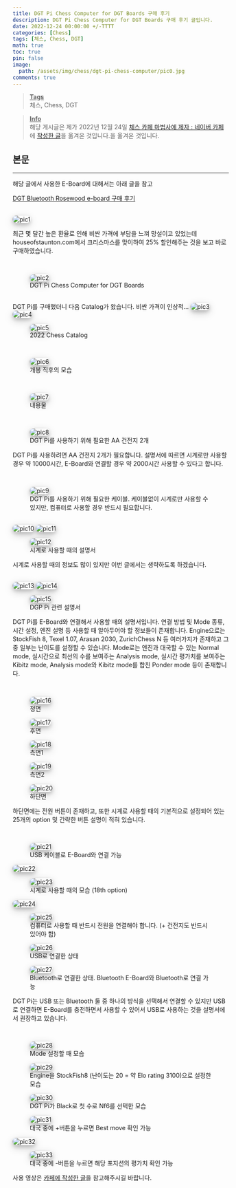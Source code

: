 ```yaml
---
title: DGT Pi Chess Computer for DGT Boards 구매 후기
description: DGT Pi Chess Computer for DGT Boards 구매 후기 글입니다.
date: 2022-12-24 00:00:00 +/-TTTT
categories: [Chess]
tags: [체스, Chess, DGT]
math: true
toc: true
pin: false
image:
  path: /assets/img/chess/dgt-pi-chess-computer/pic0.jpg
comments: true
---
```


<blockquote class="prompt-info"><p><strong><u>Tags</u></strong> <br />
체스, Chess, DGT</p></blockquote>

<blockquote class="prompt-info"><p><strong><u>Info</u></strong> <br />
해당 게시글은 제가 2022년 12월 24일 <a href="https://cafe.naver.com/chesssystem" target="_blank">체스 카페 마법사에 제자 : 네이버 카페</a>에 <a href="https://cafe.naver.com/chesssystem?iframe_url_utf8=%2FArticleRead.nhn%253Fclubid%3D10294651%2526articleid%3D31298" target="_blank">작성한 글</a>을 옮겨온 것입니다.을 옮겨온 것입니다. </p></blockquote>

## 본문

<hr />

해당 글에서 사용한 E-Board에 대해서는 아래 글을 참고

<a href="../dgt-bluetooth-e-board">DGT Bluetooth Rosewood e-board 구매 후기</a>

<br />
<img src="/assets/img/chess/dgt-pi-chess-computer/pic1.jpg" alt="pic1" style="box-shadow: 0 4px 8px 0 rgba(0, 0, 0, 0.2), 0 6px 20px 0 rgba(0, 0, 0, 0.19); border-radius: 0.5rem"/>

최근 몇 달간 높은 환율로 인해 비싼 가격에 부담을 느껴 망설이고 있었는데 houseofstaunton.com에서 크리스마스를 맞이하여 25% 할인해주는 것을 보고 바로 구매하였습니다.

<br />
<figure>
<img src="/assets/img/chess/dgt-pi-chess-computer/pic2.jpg" alt="pic2" style="box-shadow: 0 4px 8px 0 rgba(0, 0, 0, 0.2), 0 6px 20px 0 rgba(0, 0, 0, 0.19); border-radius: 0.5rem"/>
<figcaption>DGT Pi Chess Computer for DGT Boards</figcaption>
</figure>

<br />
DGT Pi를 구매했더니 다음 Catalog가 왔습니다. 비싼 가격이 인상적...
<img src="/assets/img/chess/dgt-pi-chess-computer/pic3.jpg" alt="pic3" style="box-shadow: 0 4px 8px 0 rgba(0, 0, 0, 0.2), 0 6px 20px 0 rgba(0, 0, 0, 0.19); border-radius: 0.5rem"/>

<img src="/assets/img/chess/dgt-pi-chess-computer/pic4.jpg" alt="pic4" style="box-shadow: 0 4px 8px 0 rgba(0, 0, 0, 0.2), 0 6px 20px 0 rgba(0, 0, 0, 0.19); border-radius: 0.5rem"/>

<figure>
<img src="/assets/img/chess/dgt-pi-chess-computer/pic5.jpg" alt="pic5" style="box-shadow: 0 4px 8px 0 rgba(0, 0, 0, 0.2), 0 6px 20px 0 rgba(0, 0, 0, 0.19); border-radius: 0.5rem"/>
<figcaption>2022 Chess Catalog</figcaption>
</figure>

<br />
<figure>
<img src="/assets/img/chess/dgt-pi-chess-computer/pic6.jpg" alt="pic6" style="box-shadow: 0 4px 8px 0 rgba(0, 0, 0, 0.2), 0 6px 20px 0 rgba(0, 0, 0, 0.19); border-radius: 0.5rem"/>
<figcaption>개봉 직후의 모습</figcaption>
</figure>

<br />
<figure>
<img src="/assets/img/chess/dgt-pi-chess-computer/pic7.jpg" alt="pic7" style="box-shadow: 0 4px 8px 0 rgba(0, 0, 0, 0.2), 0 6px 20px 0 rgba(0, 0, 0, 0.19); border-radius: 0.5rem"/>
<figcaption>내용물</figcaption>
</figure>

<br />
<figure>
<img src="/assets/img/chess/dgt-pi-chess-computer/pic8.jpg" alt="pic8" style="box-shadow: 0 4px 8px 0 rgba(0, 0, 0, 0.2), 0 6px 20px 0 rgba(0, 0, 0, 0.19); border-radius: 0.5rem"/>
<figcaption>DGT Pi를 사용하기 위해 필요한 AA 건전지 2개</figcaption>
</figure>

DGT Pi를 사용하려면 AA 건전지 2개가 필요합니다. 설명서에 따르면 시계로만 사용할 경우 약 10000시간, E-Board와 연결할 경우 약 2000시간 사용할 수 있다고 합니다.

<br />
<figure>
<img src="/assets/img/chess/dgt-pi-chess-computer/pic9.jpg" alt="pic9" style="box-shadow: 0 4px 8px 0 rgba(0, 0, 0, 0.2), 0 6px 20px 0 rgba(0, 0, 0, 0.19); border-radius: 0.5rem"/>
<figcaption>DGT Pi를 사용하기 위해 필요한 케이블. 케이블없이 시계로만 사용할 수 있지만, 컴퓨터로 사용할 경우 반드시 필요합니다.</figcaption>
</figure>

<br />
<img src="/assets/img/chess/dgt-pi-chess-computer/pic10.jpg" alt="pic10" style="box-shadow: 0 4px 8px 0 rgba(0, 0, 0, 0.2), 0 6px 20px 0 rgba(0, 0, 0, 0.19); border-radius: 0.5rem"/>

<img src="/assets/img/chess/dgt-pi-chess-computer/pic11.jpg" alt="pic11" style="box-shadow: 0 4px 8px 0 rgba(0, 0, 0, 0.2), 0 6px 20px 0 rgba(0, 0, 0, 0.19); border-radius: 0.5rem"/>

<figure>
<img src="/assets/img/chess/dgt-pi-chess-computer/pic12.jpg" alt="pic12" style="box-shadow: 0 4px 8px 0 rgba(0, 0, 0, 0.2), 0 6px 20px 0 rgba(0, 0, 0, 0.19); border-radius: 0.5rem"/>
<figcaption>시계로 사용할 때의 설명서</figcaption>
</figure>

시계로 사용할 때의 정보도 많이 있지만 이번 글에서는 생략하도록 하겠습니다.

<br />
<img src="/assets/img/chess/dgt-pi-chess-computer/pic13.jpg" alt="pic13" style="box-shadow: 0 4px 8px 0 rgba(0, 0, 0, 0.2), 0 6px 20px 0 rgba(0, 0, 0, 0.19); border-radius: 0.5rem"/>

<img src="/assets/img/chess/dgt-pi-chess-computer/pic14.jpg" alt="pic14" style="box-shadow: 0 4px 8px 0 rgba(0, 0, 0, 0.2), 0 6px 20px 0 rgba(0, 0, 0, 0.19); border-radius: 0.5rem"/>

<figure>
<img src="/assets/img/chess/dgt-pi-chess-computer/pic15.jpg" alt="pic15" style="box-shadow: 0 4px 8px 0 rgba(0, 0, 0, 0.2), 0 6px 20px 0 rgba(0, 0, 0, 0.19); border-radius: 0.5rem"/>
<figcaption>DGP Pi 관련 설명서</figcaption>
</figure>

DGT Pi를 E-Board와 연결해서 사용할 때의 설명서입니다. 연결 방법 및 Mode 종류, 시간 설정, 엔진 설명 등 사용할 때 알아두어야 할 정보들이 존재합니다. Engine으로는 StockFish 8, Texel 1.07, Arasan 2030, ZurichChess N 등 여러가지가 존재하고 그 중 일부는 난이도를 설정할 수 있습니다. Mode로는 엔진과 대국할 수 있는 Normal mode, 실시간으로 최선의 수를 보여주는 Analysis mode, 실시간 평가치를 보여주는 Kibitz mode, Analysis mode와 Kibitz mode를 합친 Ponder mode 등이 존재합니다.

<br />
<figure>
<img src="/assets/img/chess/dgt-pi-chess-computer/pic16.jpg" alt="pic16" style="box-shadow: 0 4px 8px 0 rgba(0, 0, 0, 0.2), 0 6px 20px 0 rgba(0, 0, 0, 0.19); border-radius: 0.5rem"/>
<figcaption>정면</figcaption>
</figure>

<figure>
<img src="/assets/img/chess/dgt-pi-chess-computer/pic17.jpg" alt="pic17" style="box-shadow: 0 4px 8px 0 rgba(0, 0, 0, 0.2), 0 6px 20px 0 rgba(0, 0, 0, 0.19); border-radius: 0.5rem"/>
<figcaption>후면</figcaption>
</figure>

<figure>
<img src="/assets/img/chess/dgt-pi-chess-computer/pic18.jpg" alt="pic18" style="box-shadow: 0 4px 8px 0 rgba(0, 0, 0, 0.2), 0 6px 20px 0 rgba(0, 0, 0, 0.19); border-radius: 0.5rem"/>
<figcaption>측면1</figcaption>
</figure>

<figure>
<img src="/assets/img/chess/dgt-pi-chess-computer/pic19.jpg" alt="pic19" style="box-shadow: 0 4px 8px 0 rgba(0, 0, 0, 0.2), 0 6px 20px 0 rgba(0, 0, 0, 0.19); border-radius: 0.5rem"/>
<figcaption>측면2</figcaption>
</figure>

<figure>
<img src="/assets/img/chess/dgt-pi-chess-computer/pic20.jpg" alt="pic20" style="box-shadow: 0 4px 8px 0 rgba(0, 0, 0, 0.2), 0 6px 20px 0 rgba(0, 0, 0, 0.19); border-radius: 0.5rem"/>
<figcaption>하단면</figcaption>
</figure>

하단면에는 전원 버튼이 존재하고, 또한 시계로 사용할 때의 기본적으로 설정되어 있는 25개의 option 및 간략한 버튼 설명이 적혀 있습니다.

<br />
<figure>
<img src="/assets/img/chess/dgt-pi-chess-computer/pic21.jpg" alt="pic21" style="box-shadow: 0 4px 8px 0 rgba(0, 0, 0, 0.2), 0 6px 20px 0 rgba(0, 0, 0, 0.19); border-radius: 0.5rem"/>
<figcaption>USB 케이블로 E-Board와 연결 가능</figcaption>
</figure>

<img src="/assets/img/chess/dgt-pi-chess-computer/pic22.jpg" alt="pic22" style="box-shadow: 0 4px 8px 0 rgba(0, 0, 0, 0.2), 0 6px 20px 0 rgba(0, 0, 0, 0.19); border-radius: 0.5rem"/>

<figure>
<img src="/assets/img/chess/dgt-pi-chess-computer/pic23.jpg" alt="pic23" style="box-shadow: 0 4px 8px 0 rgba(0, 0, 0, 0.2), 0 6px 20px 0 rgba(0, 0, 0, 0.19); border-radius: 0.5rem"/>
<figcaption>시계로 사용할 때의 모습 (18th option)</figcaption>
</figure>

<img src="/assets/img/chess/dgt-pi-chess-computer/pic24.jpg" alt="pic24" style="box-shadow: 0 4px 8px 0 rgba(0, 0, 0, 0.2), 0 6px 20px 0 rgba(0, 0, 0, 0.19); border-radius: 0.5rem"/>

<figure>
<img src="/assets/img/chess/dgt-pi-chess-computer/pic25.jpg" alt="pic25" style="box-shadow: 0 4px 8px 0 rgba(0, 0, 0, 0.2), 0 6px 20px 0 rgba(0, 0, 0, 0.19); border-radius: 0.5rem"/>
<figcaption>컴퓨터로 사용할 때 반드시 전원을 연결해야 합니다. (+ 건전지도 반드시 있어야 함)</figcaption>
</figure>

<figure>
<img src="/assets/img/chess/dgt-pi-chess-computer/pic26.jpg" alt="pic26" style="box-shadow: 0 4px 8px 0 rgba(0, 0, 0, 0.2), 0 6px 20px 0 rgba(0, 0, 0, 0.19); border-radius: 0.5rem"/>
<figcaption>USB로 연결한 상태</figcaption>
</figure>

<figure>
<img src="/assets/img/chess/dgt-pi-chess-computer/pic27.jpg" alt="pic27" style="box-shadow: 0 4px 8px 0 rgba(0, 0, 0, 0.2), 0 6px 20px 0 rgba(0, 0, 0, 0.19); border-radius: 0.5rem"/>
<figcaption>Bluetooth로 연결한 상태. Bluetooth E-Board와 Bluetooth로 연결 가능</figcaption>
</figure>

DGT Pi는 USB 또는 Bluetooth 둘 중 하나의 방식을 선택해서 연결할 수 있지만 USB로 연결하면 E-Board를 충전하면서 사용할 수 있어서 USB로 사용하는 것을 설명서에서 권장하고 있습니다.

<br />
<figure>
<img src="/assets/img/chess/dgt-pi-chess-computer/pic28.jpg" alt="pic28" style="box-shadow: 0 4px 8px 0 rgba(0, 0, 0, 0.2), 0 6px 20px 0 rgba(0, 0, 0, 0.19); border-radius: 0.5rem"/>
<figcaption>Mode 설정할 때 모습</figcaption>
</figure>

<figure>
<img src="/assets/img/chess/dgt-pi-chess-computer/pic29.jpg" alt="pic29" style="box-shadow: 0 4px 8px 0 rgba(0, 0, 0, 0.2), 0 6px 20px 0 rgba(0, 0, 0, 0.19); border-radius: 0.5rem"/>
<figcaption>Engine을 StockFish8 (난이도는 20 = 약 Elo rating 3100)으로 설정한 모습</figcaption>
</figure>

<figure>
<img src="/assets/img/chess/dgt-pi-chess-computer/pic30.jpg" alt="pic30" style="box-shadow: 0 4px 8px 0 rgba(0, 0, 0, 0.2), 0 6px 20px 0 rgba(0, 0, 0, 0.19); border-radius: 0.5rem"/>
<figcaption>DGT Pi가 Black로 첫 수로 Nf6를 선택한 모습</figcaption>
</figure>

<figure>
<img src="/assets/img/chess/dgt-pi-chess-computer/pic31.jpg" alt="pic31" style="box-shadow: 0 4px 8px 0 rgba(0, 0, 0, 0.2), 0 6px 20px 0 rgba(0, 0, 0, 0.19); border-radius: 0.5rem"/>
<figcaption>대국 중에 +버튼을 누르면 Best move 확인 가능</figcaption>
</figure>

<img src="/assets/img/chess/dgt-pi-chess-computer/pic32.jpg" alt="pic32" style="box-shadow: 0 4px 8px 0 rgba(0, 0, 0, 0.2), 0 6px 20px 0 rgba(0, 0, 0, 0.19); border-radius: 0.5rem"/>

<figure>
<img src="/assets/img/chess/dgt-pi-chess-computer/pic33.jpg" alt="pic33" style="box-shadow: 0 4px 8px 0 rgba(0, 0, 0, 0.2), 0 6px 20px 0 rgba(0, 0, 0, 0.19); border-radius: 0.5rem"/>
<figcaption>대국 중에 -버튼을 누르면 해당 포지션의 평가치 확인 가능</figcaption>
</figure>

사용 영상은 [카페에 작성한 글](https://cafe.naver.com/chesssystem?iframe_url_utf8=%2FArticleRead.nhn%253Fclubid%3D10294651%2526articleid%3D31298)을 참고해주시길 바랍니다.

